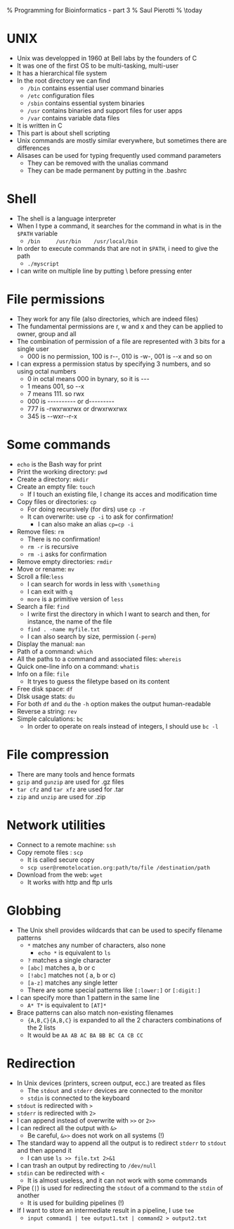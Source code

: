 % Programming for Bioinformatics - part 3
% Saul Pierotti
% \today

# UNIX
* Unix was developped in 1960 at Bell labs by the founders of C
* It was one of the first OS to be multi-tasking, multi-user
* It has a hierarchical file system
* In the root directory we can find
	* `/bin` contains essential user command binaries
	* `/etc` configuration files
	* `/sbin` contains essential system binaries
	* `/usr` contains binaries and support files for user apps
	* `/var` contains variable data files
* It is written in C
* This part is about shell scripting
* Unix commands are mostly similar everywhere, but sometimes there are differences
* Alisases can be used for typing frequently used command parameters
	* They can be removed with the unalias command
	* They can be made permanent by putting in the .bashrc

# Shell
* The shell is a language interpreter
* When I type a command, it searches for the command in what is in the `$PATH` variable
	* `/bin     /usr/bin    /usr/local/bin`
* In order to execute commands that are not in `$PATH`, i need to give the path
	* `./myscript`
* I can write on multiple line by putting \ before pressing enter

# File permissions
* They work for any file (also directories, which are indeed files)
* The fundamental permissions are r, w and x and they can be applied to owner, group and all
* The combination of permission of a file are represented with 3 bits for a single user
	* 000 is no permission, 100 is r--, 010 is -w-, 001 is --x and so on
* I can express a permission status by specifying 3 numbers, and so using octal numbers
	* 0 in octal means 000 in bynary, so it is ---
	* 1 means 001, so --x
	* 7 means 111. so rwx
	* 000 is ---------- or d---------
	* 777 is -rwxrwxrwx or drwxrwxrwx
	* 345 is --wxr--r-x

# Some commands
* `echo` is the Bash way for print
* Print the working directory: `pwd`
* Create a directory: `mkdir`
* Create an empty file: `touch`
	* If I touch an existing file, I change its acces and modification time
* Copy files or directories: `cp`
	* For doing recursively (for dirs) use `cp -r`
	* It can overwrite: use `cp -i` to ask for confirmation!
		* I can also make an alias `cp=cp -i`
* Remove files: `rm`
	* There is no confirmation!
	* `rm -r` is recursive
	* `rm -i` asks for confirmation
* Remove empty directories: `rmdir`
* Move or rename: `mv`
* Scroll a file:`less`
	* I can search for words in less with `\something`
	* I can exit with `q`
	* `more` is a primitive version of `less`
* Search a file: `find`
	* I write first the directory in which I want to search and then, for instance, the name of the file
	* `find . -name myfile.txt`
	* I can also search by size, permission (`-perm`)
* Display the manual: `man`
* Path of a command: `which`
* All the paths to a command and associated files: `whereis`
* Quick one-line info on a command: `whatis`
* Info on a file: `file`
	* It tryes to guess the filetype based on its content
* Free disk space: `df`
* DIsk usage stats: `du`
* For both `df` and `du` the `-h` option makes the output human-readable
* Reverse a string: `rev`
* Simple calculations: `bc`
	* In order to operate on reals instead of integers, I should use `bc -l`

# File compression
* There are many tools and hence formats
* `gzip` and `gunzip` are used for .gz files
* `tar cfz` and `tar xfz` are used for .tar
* `zip` and `unzip` are used for .zip

# Network utilities
* Connect to a remote machine: `ssh`
* Copy remote files : `scp`
	* It is called secure copy
	* `scp user@remotelocation.org:path/to/file /destination/path`
* Download from the web: `wget`
	* It works with http and ftp urls

# Globbing
* The Unix shell provides wildcards that can be used to specify filename patterns
	* `*` matches any number of characters, also none
		* `echo *` is equivalent to `ls`
	* `?` matches a single character
	* `[abc]` matches a, b or c
	* `[!abc]` matches not ( a, b or c)
	* `[a-z]` matches any single letter
	* There are some special patterns like `[:lower:]` or `[:digit:]`
* I can specify more than 1 pattern in the same line
	* `A* T*` is equivalent to `[AT]*`
* Brace patterns can also match non-existing filenames
	* `{A,B,C}{A,B,C}` is expanded to all the 2 characters combinations of the 2 lists
	* It would be `AA AB AC BA BB BC CA CB CC`

# Redirection
* In Unix devices (printers, screen output, ecc.) are treated as files
	* The `stdout` and `stderr` devices are connected to the monitor
	* `stdin` is connected to the keyboard
* `stdout` is redirected with `>`
* `stderr` is redirected with `2>`
* I can append instead of overwrite with `>>` or `2>>`
* I can redirect all the output with `&>`
	* Be careful, `&>>` does not work on all systems (!)
* The standard way to append all the output is to redirect `stderr` to `stdout` and then append it
	* I can use `ls >> file.txt 2>&1`
* I can trash an output by redirecting to `/dev/null`
* `stdin` can be redirected with `<`
	* It is almost useless, and it can not work with some commands
* Pipe (`|`) is used for redirecting the `stdout` of a command to the `stdin` of another
	* It is used for building pipelines (!)
* If I want to store an intermediate result in a pipeline, I use `tee`
	* `input command1 | tee output1.txt | command2 > output2.txt`
